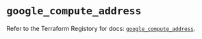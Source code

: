 # `google_compute_address`

Refer to the Terraform Registory for docs: [`google_compute_address`](https://registry.terraform.io/providers/hashicorp/google/4.76.0/docs/resources/compute_address).
